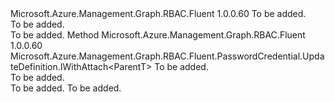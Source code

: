<Type Name="IWithKey&lt;ParentT&gt;" FullName="Microsoft.Azure.Management.Graph.RBAC.Fluent.PasswordCredential.UpdateDefinition.IWithKey&lt;ParentT&gt;">
  <TypeSignature Language="C#" Value="public interface IWithKey&lt;ParentT&gt;" />
  <TypeSignature Language="ILAsm" Value=".class public interface auto ansi abstract IWithKey`1&lt;ParentT&gt;" />
  <TypeSignature Language="DocId" Value="T:Microsoft.Azure.Management.Graph.RBAC.Fluent.PasswordCredential.UpdateDefinition.IWithKey`1" />
  <TypeSignature Language="VB.NET" Value="Public Interface IWithKey(Of ParentT)" />
  <TypeSignature Language="F#" Value="type IWithKey&lt;'ParentT&gt; = interface" />
  <AssemblyInfo>
    <AssemblyName>Microsoft.Azure.Management.Graph.RBAC.Fluent</AssemblyName>
    <AssemblyVersion>1.0.0.60</AssemblyVersion>
  </AssemblyInfo>
  <TypeParameters>
    <TypeParameter Name="ParentT" />
  </TypeParameters>
  <Interfaces />
  <Docs>
    <typeparam name="ParentT">To be added.</typeparam>
    <summary>To be added.</summary>
    <remarks>To be added.</remarks>
  </Docs>
  <Members>
    <Member MemberName="WithPasswordValue">
      <MemberSignature Language="C#" Value="public Microsoft.Azure.Management.Graph.RBAC.Fluent.PasswordCredential.UpdateDefinition.IWithAttach&lt;ParentT&gt; WithPasswordValue (string password);" />
      <MemberSignature Language="ILAsm" Value=".method public hidebysig newslot virtual instance class Microsoft.Azure.Management.Graph.RBAC.Fluent.PasswordCredential.UpdateDefinition.IWithAttach`1&lt;!ParentT&gt; WithPasswordValue(string password) cil managed" />
      <MemberSignature Language="DocId" Value="M:Microsoft.Azure.Management.Graph.RBAC.Fluent.PasswordCredential.UpdateDefinition.IWithKey`1.WithPasswordValue(System.String)" />
      <MemberSignature Language="VB.NET" Value="Public Function WithPasswordValue (password As String) As IWithAttach(Of ParentT)" />
      <MemberSignature Language="F#" Value="abstract member WithPasswordValue : string -&gt; Microsoft.Azure.Management.Graph.RBAC.Fluent.PasswordCredential.UpdateDefinition.IWithAttach&lt;'ParentT&gt;" Usage="iWithKey.WithPasswordValue password" />
      <MemberType>Method</MemberType>
      <AssemblyInfo>
        <AssemblyName>Microsoft.Azure.Management.Graph.RBAC.Fluent</AssemblyName>
        <AssemblyVersion>1.0.0.60</AssemblyVersion>
      </AssemblyInfo>
      <ReturnValue>
        <ReturnType>Microsoft.Azure.Management.Graph.RBAC.Fluent.PasswordCredential.UpdateDefinition.IWithAttach&lt;ParentT&gt;</ReturnType>
      </ReturnValue>
      <Parameters>
        <Parameter Name="password" Type="System.String" />
      </Parameters>
      <Docs>
        <param name="password">To be added.</param>
        <summary>To be added.</summary>
        <returns>To be added.</returns>
        <remarks>To be added.</remarks>
      </Docs>
    </Member>
  </Members>
</Type>